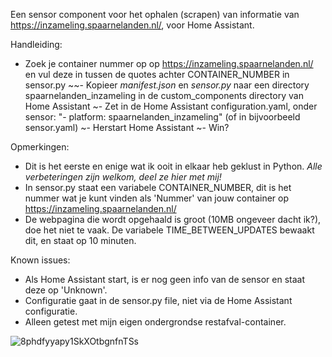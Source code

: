Een sensor component voor het ophalen (scrapen) van informatie van https://inzameling.spaarnelanden.nl/, voor Home Assistant.

Handleiding:
- Zoek je container nummer op op https://inzameling.spaarnelanden.nl/ en vul deze in tussen de quotes achter CONTAINER_NUMBER in sensor.py
~~- Kopieer *manifest.json* en *sensor.py* naar een directory spaarnelanden_inzameling in de custom_components directory van Home Assistant
~- Zet in de Home Assistant configuration.yaml, onder sensor: "- platform: spaarnelanden_inzameling" (of in bijvoorbeeld sensor.yaml)
~- Herstart Home Assistant
~- Win?

Opmerkingen:
- Dit is het eerste en enige wat ik ooit in elkaar heb geklust in Python. *Alle verbeteringen zijn welkom, deel ze hier met mij!*
- In sensor.py staat een variabele CONTAINER_NUMBER, dit is het nummer wat je kunt vinden als 'Nummer' van jouw container op https://inzameling.spaarnelanden.nl/
- De webpagina die wordt opgehaald is groot (10MB ongeveer dacht ik?), doe het niet te vaak. De variabele TIME_BETWEEN_UPDATES bewaakt dit, en staat op 10 minuten.

Known issues:
- Als Home Assistant start, is er nog geen info van de sensor en staat deze op 'Unknown'. 
- Configuratie gaat in de sensor.py file, niet via de Home Assistant configuratie.
- Alleen getest met mijn eigen ondergrondse restafval-container.



![8phdfyyapy1SkXOtbgnfnTSs](https://user-images.githubusercontent.com/4752390/139950272-45f3ae5d-b96e-42c9-b5e7-8c2867425412.png)

